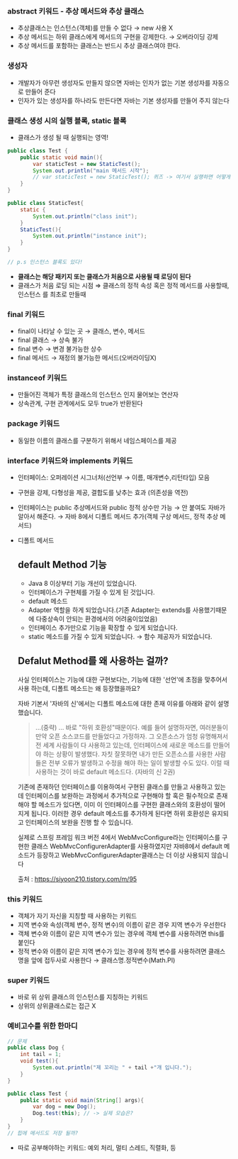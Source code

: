 ### abstract 키워드 - 추상 메서드와 추상 클래스

- 추상클래스는 인스턴스(객체)를 만들 수 없다 → new 사용 X
- 추상 메서드는 하위 클래스에게 메서드의 구현을 강제한다. → 오버라이딩 강제
- 추상 메서드를 포함하는 클래스는 반드시 추상 클래스여야 한다.

### 생성자

- 개발자가 아무런 생성자도 만들지 않으면 자바는 인자가 없는 기본 생성자를 자동으로 만들어 준다
- 인자가 있는 생성자를 하나라도 만든다면 자바는 기본 생성자를 만들어 주지 않는다

### 클래스 생성 시의 실행 블록, static 블록

- 클래스가 생성 될 때 실행되는 영역!

```java
public class Test {
	public static void main(){
		var staticTest = new StaticTest();
		System.out.println("main 메서드 시작");
		// var staticTest = new StaticTest(); 퀴즈 -> 여기서 실행하면 어떻게 될까?
	}
}

public class StaticTest{
	static {
		System.out.println("class init");
	}
	StaticTest(){
		System.out.println("instance init");
	}
}

// p.s 인스턴스 블록도 있다!
```

- **클래스는 해당 패키지 또는 클래스가 처음으로 사용될 때 로딩이 된다**
- 클래스가 처음 로딩 되는 시점 ⇒ 클래스의 정적 속성 혹은 정적 메서드를 사용할때,  인스턴스 를 최초로 만들때

### final 키워드

- final이 나타날 수 있는 곳 → 클래스, 변수, 메서드
- final 클래스 →  상속 불가
- final 변수 → 변경 불가능한 상수
- final 메서드 → 재정의 불가능한 메서드(오버라이딩X)

### instanceof 키워드

- 만들어진 객체가 특정 클래스의 인스턴스 인지 물어보는 연산자
- 상속관계, 구현 관계에서도 모두 true가 반환된다

### package 키워드

- 동일한 이름의 클래스를 구분하기 위해서 네임스페이스를 제공

### interface 키워드와 implements 키워드

- 인터페이스: 오퍼레이션 시그너처(선언부 → 이름, 매개변수,리턴타입) 모음
- 구현을 강제, 다형성을 제공, 결합도를 낮추는 효과 (의존성을 역전)
- 인터페이스는 public 추상메서드와 public 정적 상수만 가능 → 안 붙여도 자바가 알아서 해준다.
  →  자바 8에서 디폴트 메서드 추가(객체 구상 메서드, 정적 추상 메서드)
- 디폴트 메서드

  ## **default Method 기능**

  - Java 8 이상부터 기능 개선이 있었습니다.
  - 인터페이스가 구현체를 가질 수 있게 된 것입니다.
  - default 메소드
  - Adapter 역할을 하게 되었습니다.(기존 Adapter는 extends를 사용했기때문에 다중상속이 안되는 환경에서의 어려움이있었음)
  - 인터페이스 추가만으로 기능을 확장할 수 있게 되었습니다.
  - static 메소드를 가질 수 있게 되었습니다. → 함수 제공자가 되었습니다.

  ## Defalut Method를 왜 사용하는 걸까?

  사실 인터페이스는 기능에 대한 구현보다는, 기능에 대한 '선언'에 초점을 맞추어서 사용 하는데, 디폴트 메소드는 왜 등장했을까요? 

  자바 기본서 '자바의 신'에서는 디폴트 메소드에 대한 존재 이유를 아래와 같이 설명했습니다.

  > ...(중략) ... 바로 "하위 호환성"때문이다. 예를 들어 설명하자면, 여러분들이 만약 오픈 소스코드를 만들었다고 가정하자. 그 오픈소스가 엄청 유명해져서 전 세계 사람들이 다 사용하고 있는데, 인터페이스에 새로운 메소드를 만들어야 하는 상황이 발생했다. 자칫 잘못하면 내가 만든 오픈소스를 사용한 사람들은 전부 오류가 발생하고 수정을 해야 하는 일이 발생할 수도 있다. 이럴 때 사용하는 것이 바로 default 메소드다. (자바의 신 2권)
  >

  기존에 존재하던 인터페이스를 이용하여서 구현된 클래스를 만들고 사용하고 있는데 인터페이스를 보완하는 과정에서 추가적으로 구현해야 할 혹은 필수적으로 존재해야 할 메소드가 있다면, 이미 이 인터페이스를 구현한 클래스와의 호환성이 떨어 지게 됩니다. 이러한 경우 default 메소드를 추가하게 된다면 하위 호환성은 유지되고 인터페이스의 보완을 진행 할 수 있습니다.

  실제로 스프링 프레임 워크 버전 4에서 WebMvcConfigure라는 인터페이스를 구현한 클래스 WebMvcConfigurerAdapter를 사용하였지만 자바8에서 default 메소드가 등장하고 WebMvcConfigurerAdapter클래스는 더 이상 사용되지 않습니다

  출처 : https://siyoon210.tistory.com/m/95


### this 키워드

- 객체가 자기 자신을 지칭할 때 사용하는 키워드
- 지역 변수와 속성(객체 변수, 정적 변수)의 이름이 같은 경우 지역 변수가 우선한다
- 객체 변수와 이름이 같은 지역 변수가 있는 경우에 객체 변수를 사용하려면 this를 붙인다
- 정적 변수와 이름이 같은 지역 변수가 있는 경우에 정적 변수를 사용하려면 클래스명을 앞에 접두사로 사용한다 → 클래스명.정적변수(Math.PI)

### super 키워드

- 바로 위 상위 클래스의 인스턴스를 지칭하는 키워드
- 상위의 상위클래스로는 접근 X

### 예비고수를 위한 한마디

```java
// 문제
public class Dog {
	int tail = 1;
	void test(){
		System.out.println("제 꼬리는 " + tail +"개 입니다.");
	}
}

public class Test {
	public static void main(String[] args){
		var dog = new Dog();
		Dog.test(this); // -> 실제 모습은? 
	}
}
// 힙에 메서드도 저장 될까?
```

- 따로 공부해야하는 키워드: 예외 처리, 멀티 스레드, 직렬화, 등